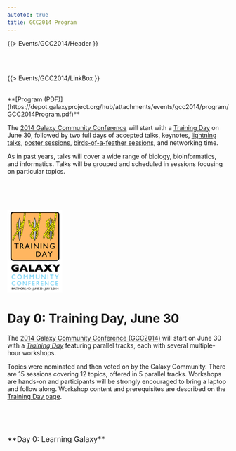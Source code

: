 ```yaml
---
autotoc: true
title: GCC2014 Program
---
```

{{> Events/GCC2014/Header }}

<br /><br />




{{> Events/GCC2014/LinkBox }}
<div class='right'><br />
<div class='right'>**[Program (PDF)](https://depot.galaxyproject.org/hub/attachments/events/gcc2014/program/GCC2014Program.pdf)** &nbsp; </div>
</div>

The [2014 Galaxy Community Conference](/src/events/gcc2014/program//index.md) will start with a [Training Day](/src/events/gcc2014/program/TrainingDay/index.md) on June 30, followed by two full days of accepted talks, keynotes, [lightning talks](/src/events/gcc2014/program/Lightning/index.md), [poster sessions](/src/events/gcc2014/abstracts/index.md#poster-abstracts), [birds-of-a-feather sessions](/src/events/gcc2014/program/BoFs/index.md), and networking time.

As in past years, talks will cover a wide range of biology, bioinformatics, and informatics.  Talks will be grouped and scheduled in sessions focusing on particular topics.

<br /><br />

<div class='left'><br /><a href='/src/events/gcc2014/training-day/index.md'><img src="/src/images/logos/GCC2014TDLogoSmall.png" alt="GCC2014 Training Day" width="125" /></a></div>

# Day 0: Training Day, June 30

The [2014 Galaxy Community Conference (GCC2014)](/src/events/gcc2014/index.md) will start on June 30 with a *[Training Day](/src/events/gcc2014/training-day/index.md)* featuring parallel tracks, each with several multiple-hour workshops.

Topics were nominated and then voted on by the Galaxy Community.  There are 15 sessions covering 12 topics, offered in 5 parallel tracks.  Workshops are hands-on and participants will be strongly encouraged to bring a laptop and follow along.  Workshop content and prerequisites are described on the [Training Day page](/src/events/gcc2014/training-day/index.md).

<br /><br />

<div class='center'><br /><span style="font-size: larger;">**Day 0: Learning Galaxy**</span><br /></div>
